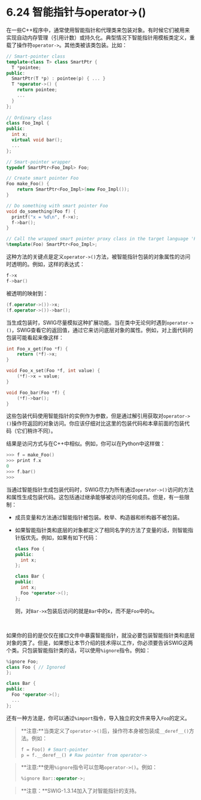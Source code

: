 # 6.24 智能指针与operator->()

在一些C++程序中，通常使用智能指针和代理类来包装对象。有时候它们被用来实现自动内存管理（引用计数）或持久化。典型情况下智能指针用模板类定义，重载了操作符`operator->`。其他类被该类包装。比如：

```c++
// Smart-pointer class
template<class T> class SmartPtr {
  T *pointee;
public:
  SmartPtr(T *p) : pointee(p) { ... }
  T *operator->() {
  	return pointee;
    ...
  }
};
  
// Ordinary class
class Foo_Impl {
public:
  int x;
  virtual void bar();
  ...
};

// Smart-pointer wrapper
typedef SmartPtr<Foo_Impl> Foo;

// Create smart pointer Foo
Foo make_Foo() {
	return SmartPtr<Foo_Impl>(new Foo_Impl());
}

// Do something with smart pointer Foo
void do_something(Foo f) {
  printf("x = %d\n", f->x);
  f->bar();
}

// Call the wrapped smart pointer proxy class in the target language 'Foo'
%template(Foo) SmartPtr<Foo_Impl>;
```

这种方法的关键点是定义`operator->()`方法，被智能指针包装的对象属性的访问时透明的。例如，这样的表达式：

```c++
f->x
f->bar()
```

被透明的映射到：

```c++
(f.operator->())->x;
(f.operator->())->bar();
```

当生成包装时，SWIG尽量模拟这种扩展功能。当在类中无论何时遇到`operator->()`，SWIG查看它的返回值，通过它来访问底层对象的属性。例如，对上面代码的包装可能看起来像这样：

```c++
int Foo_x_get(Foo *f) {
	return (*f)->x;
}

void Foo_x_set(Foo *f, int value) {
	(*f)->x = value;
}

void Foo_bar(Foo *f) {
	(*f)->bar();
}
```

这些包装代码使用智能指针的实例作为参数，但是通过解引用获取对`operator->()`操作符返回的对象访问。你应该仔细对比这里的包装代码和本章前面的包装代码（它们稍许不同）。

结果是访问方式与在C++中相似。例如，你可以在Python中这样做：

```c++
>>> f = make_Foo()
>>> print f.x
0
>>> f.bar()
>>> 
```

当通过智能指针生成包装代码时，SWIG尽力为所有通过`operator->()`访问的方法和属性生成包装代码。这包括通过继承能够被访问的任何成员。但是，有一些限制：

+ 成员变量和方法通过智能指针被包装。枚举、构造器和析构器不被包装。

+ 如果智能指针类和底层的对象都定义了相同名字的方法了变量的话，则智能指针版优先。例如，如果有如下代码：

  ```c++
  class Foo {
  public:
  	int x;
  };

  class Bar {
  public:
    int x;
    Foo *operator->();
  };
  ```

  则，对`Bar->x`包装后访问的就是`Bar`中的x，而不是`Foo`中的`x`。

  ​



如果你的目的是仅仅在接口文件中暴露智能指针，就没必要包装智能指针类和底层对象的类了。但是，如果想让本节介绍的技术得以工作，你必须要告诉SWIG这两个类。只包装智能指针类的话，可以使用`%ignore`指令。例如：

  ```c++
  %ignore Foo;
  class Foo { // Ignored
  };

  class Bar {
  public:
    Foo *operator->();
    ...
  };
  ```

  还有一种方法是，你可以通过`%import`指令，导入独立的文件来导入`Foo`的定义。

> **注意:**当类定义了`operator->()`后，操作符本身被包装成`__deref__()`方法。例如：
>
> ```python
> f = Foo() # Smart-pointer
> p = f.__deref__() # Raw pointer from operator->
> ```

> **注意:**使用`%ignore`指令可以忽略`operator->()`。例如：
>
> ```c++
> %ignore Bar::operator->;
> ```

> **注意：**SWIG-1.3.14加入了对智能指针的支持。